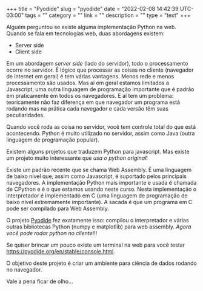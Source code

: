 +++
title = "Pyodide"
slug = "pyodide"
date = "2022-02-08 14:42:39 UTC-03:00"
tags = ""
category = ""
link = ""
description = ""
type = "text"
+++

Alguém perguntou se existe alguma implementação Python na web. Quando se fala em tecnologias web, duas abordagens existem:

 - Server side
 - Client side

<!-- TEASER_END -->

Em um abordagem *server side* (lado do servidor), todo o processamento ocorre no servidor. É lógico que processar as coisas no cliente (navegador de internet em geral) é tem várias vantagens. Menos rede e menos processamento são usados. Mas aí em geral estamos limitados a Javascript, uma outra linguagem de programação importante que é padrão em praticamente em todos os navegadores. E aí tem um problema: teoricamente não faz diferença em que navegador um programa está rodando mas na prática cada navegador e cada versão têm suas peculiaridades.

Quando você roda as coisa no servidor, você tem controle total do que está acontecendo. Python é muito utilizado no servidor, assim como Java (outra linguagem de programação popular).

Existem alguns projetos que traduzem Python para javascript. Mas existe um projeto muito interessante que *usa o python original*!

Existe um padrão recente que se chama Web Assembly. É uma linguagem de baixo nível que, assim como Javascript, é suportado pelos principais navegadores. A implementação Python mais importante e usada é chamada de CPython e é o que estamos usando neste curso. Nesta implementação o interpretador é implementado em C (uma linguagem de programação de baixo nível extremamente importante). A sacada é que um programa em C pode ser compilado para Web Assembly.

O projeto [Pyodide](www.pyodide.org) fez exatamente isso: compilou o interpretador e várias outras bibliotecas Python (numpy e matplotlib) para web assembly. *Agora você pode rodar python no cliente*!!!

Se quiser brincar um pouco existe um terminal na web para você testar <https://pyodide.org/en/stable/console.html>.

O objetivo deste projeto é criar um ambiente para ciência de dados rodando no navegador.

Vale a pena ficar de olho...
